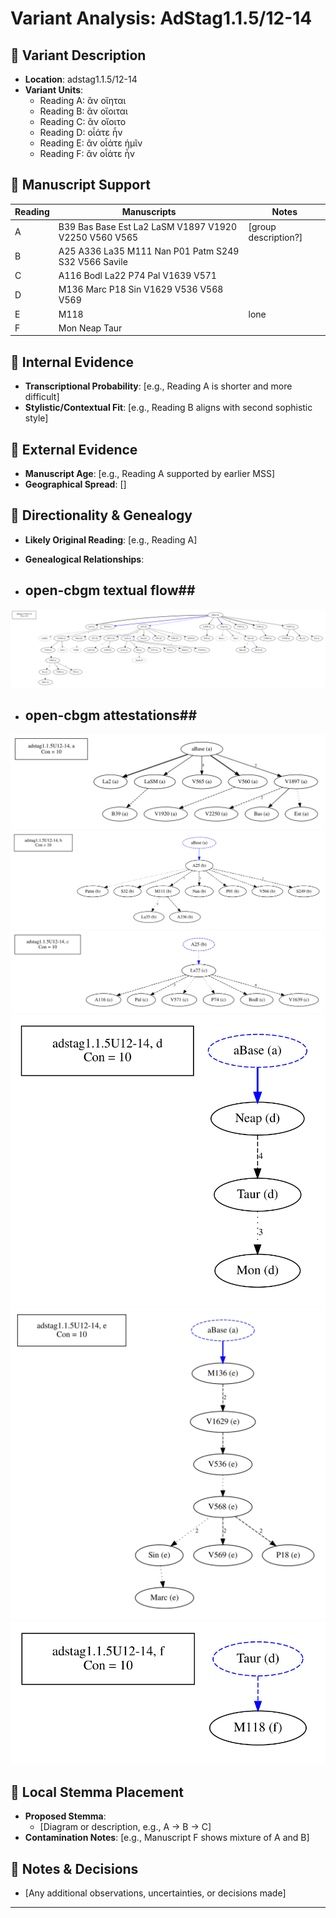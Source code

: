 # Variant Analysis: AdStag1.1.5/12-14

## 📌 Variant Description
- **Location**: adstag1.1.5/12-14
- **Variant Units**: 
  - Reading A: ἂν οἴηται
  - Reading B: ἂν οἴοιται
  - Reading C: ἂν οἴοιτο
  - Reading D: οἷάτε ἦν
  - Reading E: ἂν οἷάτε ἡμῖν
  - Reading F: ἂν οἷάτε ἦν

## 🧬 Manuscript Support
| Reading | Manuscripts | Notes |
|--------|-------------|-------|
| A      | B39 Bas Base Est La2 LaSM V1897 V1920 V2250 V560 V565 | [group description?] |
| B      | A25 A336 La35 M111 Nan P01 Patm S249 S32 V566 Savile    |  |
| C      | A116 Bodl La22 P74 Pal V1639 V571      |  |
| D      | M136 Marc P18 Sin V1629 V536 V568 V569 |  |
| E      | M118 | lone |
| F      | Mon Neap Taur | |

## 🧠 Internal Evidence
- **Transcriptional Probability**: [e.g., Reading A is shorter and more difficult]
- **Stylistic/Contextual Fit**: [e.g., Reading B aligns with second sophistic style]

## 🧭 External Evidence
- **Manuscript Age**: [e.g., Reading A supported by earlier MSS]
- **Geographical Spread**: []

## 🔄 Directionality & Genealogy
- **Likely Original Reading**: [e.g., Reading A]
- **Genealogical Relationships**:


- ## open-cbgm textual flow##
![adstag1.1.5U12-14](flow/adstag1.1.5U12-14-textual-flow.svg "adstag1.1.5U12-14")
- ## open-cbgm attestations##
![adstag1.1.5U12-14Ra](attestations/adstag1.1.5U12-14Ra-coherence-attestations.svg "adstag1.1.5U12-14Ra")
![adstag1.1.5U12-14Rb](attestations/adstag1.1.5U12-14Rb-coherence-attestations.svg "adstag1.1.5U12-14Rb")
![adstag1.1.5U12-14Rc](attestations/adstag1.1.5U12-14Rc-coherence-attestations.svg "adstag1.1.5U12-14Rc")
![adstag1.1.5U12-14Rd](attestations/adstag1.1.5U12-14Rd-coherence-attestations.svg "adstag1.1.5U12-14Rd")
![adstag1.1.5U12-14Re](attestations/adstag1.1.5U12-14Re-coherence-attestations.svg "adstag1.1.5U12-14Re")
![adstag1.1.5U12-14Rf](attestations/adstag1.1.5U12-14Rf-coherence-attestations.svg "adstag1.1.5U12-14Rf")


## 🌿 Local Stemma Placement
- **Proposed Stemma**:
  - [Diagram or description, e.g., A → B → C]
- **Contamination Notes**: [e.g., Manuscript F shows mixture of A and B]

## 📝 Notes & Decisions
- [Any additional observations, uncertainties, or decisions made]

---
